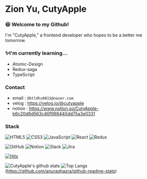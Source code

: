 # Zion Yu, CutyApple

### 😆 Welcome to my Github!
I'm "CutyApple," a frontend developer who hopes to be a better me tomorrow.

### ✨I'm currently learning...

- Atomic-Design
- Redux-saga
- TypeScript

### Contact

- email : `dbtldhs0915@naver.com`
- velog : https://velog.io/@cutyapple
- notion : https://www.notion.so/CutyApple-b6c20d6d563c40f998440dd75a3e0331

### Stack

![HTML5](https://img.shields.io/badge/HTML5-%E2%98%85%E2%98%85%E2%98%85%E2%98%85%E2%98%85-E34F26?style=plastic&logo=HTML5) ![CSS3](https://img.shields.io/badge/CSS3-%E2%98%85%E2%98%85%E2%98%85%E2%98%85%E2%98%85-1572B6?style=plastic&logo=css3) ![JavaScript](https://img.shields.io/badge/JS-%E2%98%85%E2%98%85%E2%98%85%E2%98%85%E2%98%86-F7DF1E?style=plastic&logo=JavaScript) ![React](https://img.shields.io/badge/React-%E2%98%85%E2%98%85%E2%98%85%E2%98%86%E2%98%86-61DAFB?style=plastic&logo=React) ![Redux](https://img.shields.io/badge/Redux-%E2%98%85%E2%98%85%E2%98%85%E2%98%86%E2%98%86-764ABC?style=plastic&logo=Redux)

![GitHub](https://img.shields.io/badge/GitHub-%E2%98%85%E2%98%85%E2%98%85%E2%98%85%E2%98%86-181717?style=&logo=GitHub)
![Notion](https://img.shields.io/badge/Notion-%E2%98%85%E2%98%85%E2%98%85%E2%98%85%E2%98%86-000000?style=&logo=Notion)
![Slack](https://img.shields.io/badge/Slack-%E2%98%85%E2%98%85%E2%98%85%E2%98%86%E2%98%86-4A154B?style=&logo=Slack)
![Jira](https://img.shields.io/badge/Jira-%E2%98%85%E2%98%85%E2%98%86%E2%98%86%E2%98%86-0052CC?style=&logo=Jira)

[![Hits](https://hits.seeyoufarm.com/api/count/incr/badge.svg?url=https%3A%2F%2Fgithub.com%2Fcutyapple&count_bg=%2379C83D&title_bg=%23555555&icon=&icon_color=%23E7E7E7&title=hits&edge_flat=false)](https://hits.seeyoufarm.com)



![CutyApple's github stats](https://github-readme-stats.vercel.app/api?username=CutyApple&show_icons=true&theme=radical) ![Top Langs](https://github-readme-stats.vercel.app/api/top-langs/?username=cutyapple&layout=compact)(https://github.com/anuraghazra/github-readme-stats)

<!--
**cutyapple/cutyapple** is a ✨ _special_ ✨ repository because its `README.md` (this file) appears on your GitHub profile.

Here are some ideas to get you started:

- 🔭 I’m currently working on ...
- 🌱 I’m currently learning ...
- 👯 I’m looking to collaborate on ...
- 🤔 I’m looking for help with ...
- 💬 Ask me about ...
- 📫 How to reach me: ...
- 😄 Pronouns: ...
- ⚡ Fun fact: ...
-->
